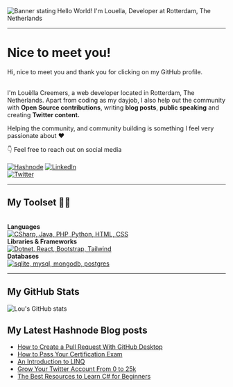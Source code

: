<img src="https://github.com/louelladev/louelladev/blob/main/github_banner_22.png?raw=true" alt="Banner stating Hello World! I'm Louella, Developer at Rotterdam, The Netherlands">

----

# Nice to meet you!
Hi, nice to meet you and thank you for clicking on my GitHub profile.<br><br>

I'm Louëlla Creemers, a web developer located in Rotterdam, The Netherlands. Apart from coding as my dayjob, I also help out the community with <strong>Open Source contributions</strong>, writing <strong>blog posts</strong>, <strong>public speaking</strong> and creating <strong>Twitter content.</strong> <br>

Helping the community, and community building is something I feel very passionate about ❤️<br>

👇 Feel free to reach out on social media <br><br>
[![Hashnode](https://img.shields.io/badge/Hashnode-2962FF?style=for-the-badge&logo=hashnode&logoColor=white)](https://hashnode.com/@lovelacecoding)
[![LinkedIn](https://img.shields.io/badge/linkedin-%230077B5.svg?style=for-the-badge&logo=linkedin&logoColor=white)](https://www.linkedin.com/in/louelladev/)<br>
[![Twitter](https://img.shields.io/twitter/follow/lovelacecoding?logo=twitter&style=for-the-badge)](https://twitter.com/lovelacecoding)

----
## My Toolset :woman_technologist:
<br><strong>Languages</strong><br>
[![CSharp, Java, PHP, Python, HTML, CSS](https://skillicons.dev/icons?i=cs,java,php,py)](https://skillicons.dev)
<br><strong>Libraries & Frameworks</strong><br>
[![Dotnet, React, Bootstrap, Tailwind](https://skillicons.dev/icons?i=dotnet,react,bootstrap,tailwind)](https://skillicons.dev)
<br><strong>Databases</strong><br>
[![sqlite, mysql, mongodb, postgres](https://skillicons.dev/icons?i=sqlite,mysql,mongodb,postgres)](https://skillicons.dev)

---
## My GitHub Stats
![Lou's GitHub stats](https://github-readme-stats.vercel.app/api?username=lovelacecoding&show_icons=true&theme=dark)

## My Latest Hashnode Blog posts
 <!-- BLOG-POST-LIST:START -->
- [How to Create a Pull Request With GitHub Desktop](https://lovelacecoding.hashnode.dev/how-to-create-a-pull-request-with-github-desktop)
- [How to Pass Your Certification Exam](https://lovelacecoding.hashnode.dev/how-to-pass-your-certification-exam)
- [An Introduction to LINQ](https://lovelacecoding.hashnode.dev/an-introduction-to-linq)
- [Grow Your Twitter Account From 0 to 25k](https://lovelacecoding.hashnode.dev/grow-your-twitter-account-from-0-to-25k)
- [The Best Resources to Learn C# for Beginners](https://lovelacecoding.hashnode.dev/the-best-resources-to-learn-c-for-beginners)
<!-- BLOG-POST-LIST:END -->
 



